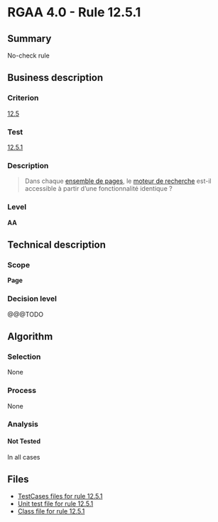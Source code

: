 # RGAA 4.0 - Rule 12.5.1

## Summary

No-check rule

## Business description

### Criterion

[12.5](https://www.numerique.gouv.fr/publications/rgaa-accessibilite/methode/criteres/#crit-12-5)

### Test

[12.5.1](https://www.numerique.gouv.fr/publications/rgaa-accessibilite/methode/criteres/#test-12-5-1)

### Description

> Dans chaque [ensemble de pages](https://www.numerique.gouv.fr/publications/rgaa-accessibilite/methode/glossaire/#ensemble-de-pages), le [moteur de recherche](https://www.numerique.gouv.fr/publications/rgaa-accessibilite/methode/glossaire/#moteur-de-recherche-interne-a-un-site-web) est-il accessible à partir d’une fonctionnalité identique ?

### Level

**AA**


## Technical description

### Scope

**Page**

### Decision level

@@@TODO


## Algorithm

### Selection

None

### Process

None

### Analysis

#### Not Tested

In all cases


## Files

- [TestCases files for rule 12.5.1](https://gitlab.com/asqatasun/Asqatasun/-/tree/v5/rules/rules-rgaa4.0/src/test/resources/testcases/rgaa40/Rgaa40Rule120501/)
- [Unit test file for rule 12.5.1](https://gitlab.com/asqatasun/Asqatasun/-/blob/v5/rules/rules-rgaa4.0/src/test/java/org/asqatasun/rules/rgaa40/Rgaa40Rule120501Test.java)
- [Class file for rule 12.5.1](https://gitlab.com/asqatasun/Asqatasun/-/blob/v5/rules/rules-rgaa4.0/src/main/java/org/asqatasun/rules/rgaa40/Rgaa40Rule120501.java)


